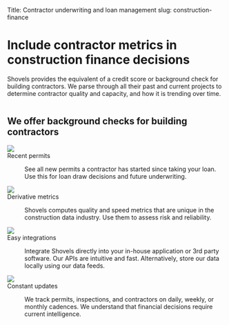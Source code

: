 Title: Contractor underwriting and loan management
slug: construction-finance

<!-- hero -->
<div class="relative isolate overflow-hidden my-16">
  <div class="mx-auto max-w-7xl px-6 flex flex-col md:flex-row md:justify-between">
    <div class="mx-auto max-w-lg lg:mx-0">
      <h1 class="text-4xl font-bold tracking-tightsm:text-6xl text-gray-900">Include contractor metrics in construction
        finance decisions</h1>
      <p class="mt-6 text-lg leading-8 text-gray-900">Shovels provides the equivalent of a credit score or background
        check for building contractors. We parse through all their past and current projects to determine contractor
        quality and capacity, and how it is trending over time.</p>
    </div>
    <div class="">
      <img class="max-h-[500px]" src="theme/images/finance/hero.svg" alt="">
    </div>
  </div>
</div>

<!-- elaboration -->
<div class="my-24">
  <div class="mx-auto max-w-7xl px-6">
    <div class="mx-auto max-w-2xl text-center">
      <h2 class="text-3xl font-bold tracking-tight text-gray-900 sm:text-4xl">
        We offer background checks for building
        contractors</h2>
    </div>
    <!-- 'table' -->
    <dl class="mx-auto mt-16 grid md:grid-cols-2 lg:grid-cols-3 xl:grid-cols-4 gap-4">
      <div class="border border-gray-900 my-2 md:mr-3 p-10 min-w-[300px]">
        <dt class="">
          <div class="mb-6">
            <img src="theme/images/finance/icon_permits.svg">
          </div>
          <span class="uppercase text-bol text-emerald-800">Recent permits</span>
        </dt>
        <dd class="mt-1 flex flex-auto flex-col text-base leading-7 text-gray-600">
          <p class="flex-auto">See all new permits a contractor has started since taking
            your loan. Use this for loan draw decisions and future underwriting.</p>
        </dd>
      </div>
      <div class="border border-gray-900 my-2 md:mr-3 p-10 min-w-[300px]">
        <dt class="">
          <div class="mb-6">
            <img src="theme/images/finance/icon_metrics.svg">
          </div>
          <span class="uppercase text-emerald-800">Derivative metrics</span>
        </dt>
        <dd class="mt-1 flex flex-auto flex-col text-base leading-7 text-gray-600">
          <p class="flex-auto">Shovels computes quality and speed metrics that are unique
            in the construction data industry. Use them to assess risk and reliability.</p>
        </dd>
      </div>
      <div class="border border-gray-900 my-2 md:mr-3 p-10 min-w-[300px]">
        <dt class="">
          <div class="mb-6">
            <img src="theme/images/finance/icon_integrations.svg">
          </div>
          <span class="uppercase text-emerald-800">Easy integrations</span>
        </dt>
        <dd class="mt-1 flex flex-auto flex-col text-base leading-7 text-gray-600">
          <p class="flex-auto">Integrate Shovels directly into your in-house application
            or 3rd party software. Our APIs are intuitive and fast. Alternatively, store our data locally using our data
            feeds.</p>
        </dd>
      </div>
      <div class="border border-gray-900 my-2 md:mr-3 p-10 min-w-[300px]">
        <dt class="">
          <div class="mb-6">
            <img src="theme/images/finance/icon_updates.svg">
          </div>
          <span class="uppercase text-emerald-800">Constant updates</span>
        </dt>
        <dd class="mt-1 flex flex-auto flex-col text-base leading-7 text-gray-600">
          <p class="flex-auto">We track permits, inspections, and contractors on daily,
            weekly, or monthly cadences. We understand that financial decisions require current intelligence.</p>
        </dd>
      </div>
    </dl>
  </div>
</div>
